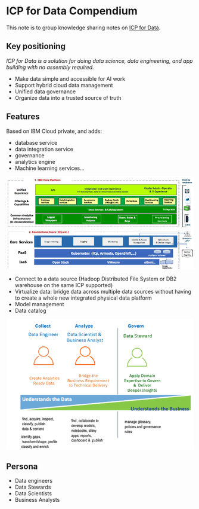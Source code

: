 # ICP for Data Compendium
This note is to group knowledge sharing notes on [ICP for Data](https://www.ibm.com/analytics/cloud-private-for-data/).

## Key positioning
*ICP for Data is a solution for doing data science, data engineering, and app building with no assembly required.*
* Make data simple and accessible for AI work
* Support hybrid cloud data management
* Unified data governance
* Organize data into a trusted source of truth

## Features
Based on IBM Cloud private, and adds:
* database service
* data integration service
* governance
* analytics engine
* Machine learning services...

![](icp-for-data-arch.png)

* Connect to a data source (Hadoop Distributed File System or DB2 warehouse on the same ICP supported)
* Virtualize data:  bridge data across multiple data sources without having to create a whole new integrated physical data platform
* Model management
* Data catalog

![](icp-data-persona.png)


## Persona
* Data engineers
* Data Stewards
* Data Scientists
* Business Analysts
